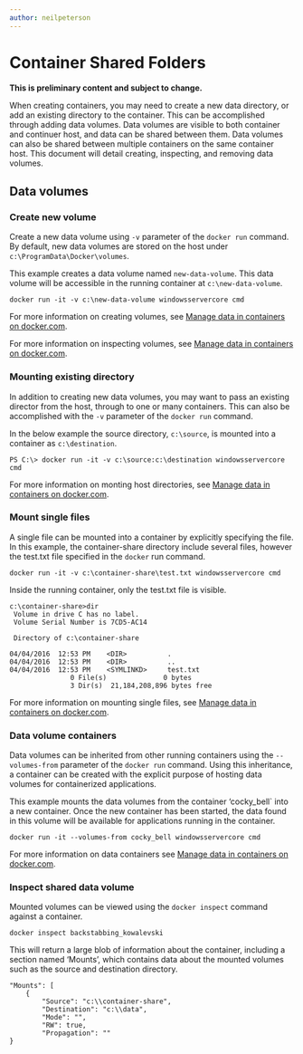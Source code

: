 ```yaml
---
author: neilpeterson
---
```


# Container Shared Folders

**This is preliminary content and subject to change.** 

When creating containers, you may need to create a new data directory, or add an existing directory to the container. This can be accomplished through adding data volumes. Data volumes are visible to both container and continuer host, and data can be shared between them. Data volumes can also be shared between multiple containers on the same container host. 
This document will detail creating, inspecting, and removing data volumes.

## Data volumes

### Create new volume

Create a new data volume using `-v` parameter of the `docker run` command. By default, new data volumes are stored on the host under `c:\ProgramData\Docker\volumes`.

This example creates a data volume named `new-data-volume`. This data volume will be accessible in the running container at `c:\new-data-volume`.

```none
docker run -it -v c:\new-data-volume windowsservercore cmd
```

For more information on creating volumes, see [Manage data in containers on docker.com](https://docs.docker.com/engine/userguide/containers/dockervolumes/#data-volumes).


For more information on inspecting volumes, see [Manage data in containers on docker.com](https://docs.docker.com/engine/userguide/containers/dockervolumes/#locating-a-volume).

### Mounting existing directory

In addition to creating new data volumes, you may want to pass an existing director from the host, through to one or many containers. This can also be accomplished with the `-v` parameter of the `docker run` command.

In the below example the source directory, `c:\source`, is mounted into a container as `c:\destination`.

```none
PS C:\> docker run -it -v c:\source:c:\destination windowsservercore cmd
```

For more information on monting host directories, see [Manage data in containers on docker.com](https://docs.docker.com/engine/userguide/containers/dockervolumes/#mount-a-host-directory-as-a-data-volume).

### Mount single files

A single file can be mounted into a container by explicitly specifying the file. In this example, the container-share directory include several files, however the test.txt file specified in the `docker` run command. 

```
docker run -it -v c:\container-share\test.txt windowsservercore cmd
```

Inside the running container, only the test.txt file is visible.

```none
c:\container-share>dir
 Volume in drive C has no label.
 Volume Serial Number is 7CD5-AC14

 Directory of c:\container-share

04/04/2016  12:53 PM    <DIR>          .
04/04/2016  12:53 PM    <DIR>          ..
04/04/2016  12:53 PM    <SYMLINKD>     test.txt
               0 File(s)              0 bytes
               3 Dir(s)  21,184,208,896 bytes free
```

For more information on mounting single files, see [Manage data in containers on docker.com](https://docs.docker.com/engine/userguide/containers/dockervolumes/#mount-a-host-directory-as-a-data-volume).

### Data volume containers

Data volumes can be inherited from other running containers using the `--volumes-from` parameter of the `docker run` command. Using this inheritance, a container can be created with the explicit purpose of hosting data volumes for containerized applications. 

This example mounts the data volumes from the container ‘cocky_bell` into a new container. Once the new container has been started, the data found in this volume will be available for applications running in the container.  

```none
docker run -it --volumes-from cocky_bell windowsservercore cmd
```

For more information on data containers see [Manage data in containers on docker.com](https://docs.docker.com/engine/userguide/containers/dockervolumes/#mount-a-host-file-as-a-data-volume).

### Inspect shared data volume

Mounted volumes can be viewed using the `docker inspect` command against a container.

```none
docker inspect backstabbing_kowalevski
```

This will return a large blob of information about the container, including a section named ‘Mounts’, which contains data about the mounted volumes such as the source and destination directory.

```none
"Mounts": [
    {
        "Source": "c:\\container-share",
        "Destination": "c:\\data",
        "Mode": "",
        "RW": true,
        "Propagation": ""
}
```

